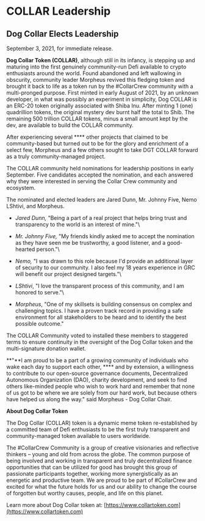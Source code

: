 # COLLAR Leadership

## Dog Collar Elects Leadership

September 3, 2021, for immediate release.

**Dog Collar Token (COLLAR)**, although still in its infancy, is stepping up and maturing into the first genuinely community-run Defi available to crypto enthusiasts around the world. Found abandoned and left wallowing in obscurity, community leader Morpheus revived this fledging token and brought it back to life as a token run by the #CollarCrew community with a multi-pronged purpose. First minted in early August of 2021, by an unknown developer, in what was possibly an experiment in simplicity, Dog COLLAR is an ERC-20 token originally associated with Shiba Inu. After minting 1 (one) quadrillion tokens, the original mystery dev burnt half the total to Shib. The remaining 500 trillion COLLAR tokens, minus a small amount kept by the dev, are available to build the COLLAR community.&#x20;

After experiencing several **** other projects that claimed to be community-based but turned out to be for the glory and enrichment of a select few, Morpheus and a few others sought to take DGT COLLAR forward as a truly community-managed project.

The COLLAR community held nominations for leadership positions in early September. Five candidates accepted the nomination, and each answered why they were interested in serving the Collar Crew community and ecosystem.

The nominated and elected leaders are Jared Dunn, Mr. Johnny Five, Nemo LShtivi, and Morpheus.

* _Jared Dunn,_ "Being a part of a real project that helps bring trust and transparency to the world is an interest of mine."\

* _Mr. Johnny Five,_ "My friends kindly asked me to accept the nomination as they have seen me be trustworthy, a good listener, and a good-hearted person."\

* _Nemo,_ "I was drawn to this role because I'd provide an additional layer of security to our community. I also feel my 18 years experience in GRC will benefit our project designed targets."\

* _LShtivi_, "I love the transparent process of this community, and I am honored to serve."\

* _Morpheus_, "One of my skillsets is building consensus on complex and challenging topics. I have a proven track record in providing a safe environment for all stakeholders to be heard and to identify the best possible outcome."

The COLLAR Community voted to installed these members to staggered terms to ensure continuity in the oversight of the Dog Collar token and the multi-signature donation wallet.

**"**I am proud to be a part of a growing community of individuals who wake each day to support each other, **** and by extension, a willingness to contribute to our open-source governance documents, Decentralized Autonomous Organization (DAO), charity development, and seek to find others like-minded people who wish to work hard and remember that none of us got to be where we are solely from our hard work, but because others have helped us along the way." said Morpheus - Dog Collar Chair.

**About Dog Collar Token**

The Dog Collar (COLLAR) token is a dynamic meme token re-established by a committed team of Defi enthusiasts to be the first truly transparent and community-managed token available to users worldwide.

The #CollarCrew Community is a group of creative visionaries and reflective thinkers – young and old from across the globe. The common purpose of being involved and working in transparent and truly decentralized finance opportunities that can be utilized for good has brought this group of passionate participants together, working more synergistically as an energetic and productive team. We are proud to be part of #CollarCrew and excited for what the future holds for us and our ability to change the course of forgotten but worthy causes, people, and life on this planet.

Learn more about Dog Collar token at: [https://www.collartoken.com](https://www.collartoken.com)
